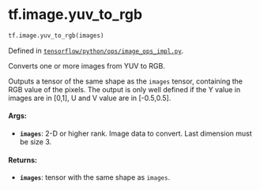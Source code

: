 <div itemscope itemtype="http://developers.google.com/ReferenceObject">
<meta itemprop="name" content="tf.image.yuv_to_rgb" />
</div>

# tf.image.yuv_to_rgb

``` python
tf.image.yuv_to_rgb(images)
```



Defined in [`tensorflow/python/ops/image_ops_impl.py`](https://www.tensorflow.org/code/tensorflow/python/ops/image_ops_impl.py).

Converts one or more images from YUV to RGB.

Outputs a tensor of the same shape as the `images` tensor, containing the RGB
value of the pixels.
The output is only well defined if the Y value in images are in [0,1],
U and V value are in [-0.5,0.5].

#### Args:

* <b>`images`</b>: 2-D or higher rank. Image data to convert. Last dimension must be
  size 3.


#### Returns:

* <b>`images`</b>: tensor with the same shape as `images`.